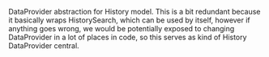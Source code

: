 DataProvider abstraction for History model.
This is a bit redundant because it basically wraps HistorySearch, which can be used by itself, however if anything goes wrong, we would be potentially exposed to changing DataProvider in a lot of places in code,
so this serves as kind of History DataProvider central.